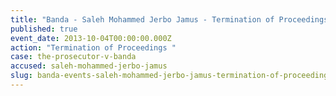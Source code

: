 ```yaml
---
title: "Banda - Saleh Mohammed Jerbo Jamus - Termination of Proceedings "
published: true
event_date: 2013-10-04T00:00:00.000Z
action: "Termination of Proceedings "
case: the-prosecutor-v-banda
accused: saleh-mohammed-jerbo-jamus
slug: banda-events-saleh-mohammed-jerbo-jamus-termination-of-proceedings-
---
```

